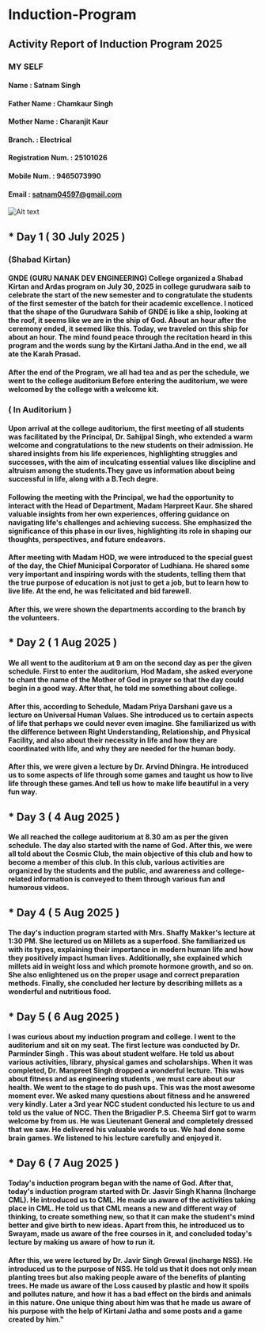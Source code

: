 # Induction-Program
## Activity Report of Induction Program 2025
### MY SELF
#### Name               : Satnam Singh
#### Father Name        : Chamkaur Singh
#### Mother Name        : Charanjit Kaur 
#### Branch.            :  Electrical 
#### Registration Num.  : 25101026
#### Mobile Num.        : 9465073990
#### Email              : satnam04597@gmail.com 
![Alt text](images/)
##  * Day 1 ( 30 July 2025 )
###      (Shabad Kirtan)
####                          GNDE (GURU NANAK DEV  ENGINEERING) College organized a Shabad Kirtan and Ardas program on July 30, 2025 in college gurudwara saib to celebrate the start of the new semester and to congratulate the students of the first semester of the batch for their academic excellence. I noticed that the shape of the Gurudwara Sahib of GNDE is like a ship, looking at the roof, it seems like we are in the ship of God. About an hour after the ceremony ended, it seemed like this. Today, we traveled on this ship for about an hour. The mind found peace through the recitation heard in this program and the words sung by the Kirtani Jatha.And in the end, we all ate the Karah Prasad.
####           After the end of the Program, we all had tea and as per the schedule, we went to the college auditorium Before entering the auditorium, we were welcomed by the college with a welcome kit.
### ( In Auditorium )
####          Upon arrival at the college auditorium, the first meeting of all students was facilitated by the Principal, Dr. Sahijpal Singh, who extended a warm welcome and congratulations to the new students on their admission. He shared insights from his life experiences, highlighting struggles and successes, with the aim of inculcating essential values like discipline and altruism among the  students.They gave us information about being successful in life, along with a B.Tech degre.
####     Following the meeting with the Principal, we had the opportunity to interact with the Head of Department, Madam Harpreet Kaur. She shared valuable insights from her own experiences, offering guidance on navigating life's challenges and achieving success. She emphasized the significance of this phase in our lives, highlighting its role in shaping our  thoughts, perspectives, and future   endeavors. 
####          After meeting with Madam HOD, we were introduced to the special guest of the day, the Chief Municipal Corporator of Ludhiana. He shared some very important and inspiring words with the students, telling them that the true purpose of education is not just to get a job, but to learn how to live life. At the end, he was felicitated and bid farewell.
####         After this, we were shown the departments according to the branch by the volunteers.
##  * Day 2 ( 1 Aug 2025 ) 
####         We all went to the auditorium at 9 am on the second day as per the given schedule. First to enter the auditorium, Hod Madam, she asked everyone to chant the name of the Mother of God in prayer so that the day could begin in a good way. After that, he told me something about college.
####          After this, according to Schedule, Madam Priya Darshani gave us a lecture on Universal Human Values. She introduced us to certain aspects of life that perhaps we could never even imagine. She familiarized us with the difference between Right Understanding, Relationship, and Physical Facility, and also about their necessity in life and how they are coordinated with life, and why they are needed for the human body.
####           After this, we were given a lecture by Dr. Arvind Dhingra. He introduced us to some aspects of life through some games and taught us how to live life through these games.And tell us how to make life beautiful in a very fun way.
##  *  Day 3 ( 4 Aug 2025 ) 
####          We all reached the college auditorium at 8.30 am as per the given schedule. The day also started with the name of God. After this, we were all told about the Cosmic Club, the main objective of this club and how to become a member of this club. In this club, various activities are organized by the students and the public, and awareness and college-related information is conveyed to them through various fun and humorous videos.
##  *  Day 4 ( 5 Aug 2025 ) 
####         The day's induction program started with Mrs. Shaffy Makker's lecture at 1:30 PM. She lectured us on Millets as a superfood. She familiarized us with its types, explaining their importance in modern human life and how they positively impact human lives. Additionally, she explained which millets aid in weight loss and which promote hormone growth, and so on. She also enlightened us on the proper usage and correct preparation methods. Finally, she concluded her lecture by describing millets as a wonderful and nutritious food.
##  *  Day 5 ( 6 Aug 2025 ) 
####      I was curious about my induction program and college. I went to the auditorium and sit on my seat. The first lecture was conducted by Dr. Parminder Singh . This was about student welfare. He told us about various activities, library, physical games and scholarships. When it was completed, Dr. Manpreet Singh dropped a wonderful lecture. This was about fitness and as engineering students , we must care about our health. We went to the stage to do push ups. This was the most awesome moment ever. We asked many questions about fitness and he answered very kindly. Later a 3rd year NCC student conducted his lecture to us and told us the value of NCC. Then the Brigadier P.S. Cheema Sirf got to warm welcome by from us. He was Lieutenant General and completely dressed that we saw. He delivered his valuable words to us. We had done some brain games. We listened to his lecture carefully and enjoyed it.
##  *  Day 6 ( 7 Aug 2025 )
####   Today's induction program began with the name of God. After that, today's induction program started with Dr. Jasvir Singh Khanna (Incharge CML). He introduced us to CML. He made us aware of the activities taking place in CML. He told us that CML means a new and different way of thinking, to create something new, so that it can make the student's mind better and give birth to new ideas. Apart from this, he introduced us to Swayam, made us aware of the free courses in it, and concluded today's lecture by making us aware of how to run it. 
####      After this, we were lectured by Dr. Javir Singh Grewal (incharge NSS). He introduced us to the purpose of NSS. He told us that it does not only mean planting trees but also making people aware of the benefits of planting trees. He made us aware of the Loss caused by plastic and how it spoils and pollutes nature, and how it has a bad effect on the birds and animals in this nature. One unique thing about him was that he made us aware of his purpose with the help of Kirtani Jatha and some posts and a game created by him."
                

